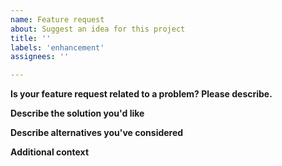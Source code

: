 ```yaml
---
name: Feature request
about: Suggest an idea for this project
title: ''
labels: 'enhancement'
assignees: ''

---
```


<!-- Please READ THIS FIRST

DO NOT DELETE ANY TEXT from this template! Otherwise, your issue may be closed without comment.

Always check if there is a similar feature request already do avoid duplicates.
If there is a similar FR already, please add comments if you have other thoughts about the solution.

-->

**Is your feature request related to a problem? Please describe.**
<!--
  A clear and concise description of what the problem is. Ex. I'm always frustrated when [...]
-->


**Describe the solution you'd like**
<!--
  A clear and concise description of what you want to happen.
-->


**Describe alternatives you've considered**
<!--
  A clear and concise description of any alternative solutions or features you've considered.
-->


**Additional context**
<!--
  Add any other context or screenshots about the feature request here.
-->
